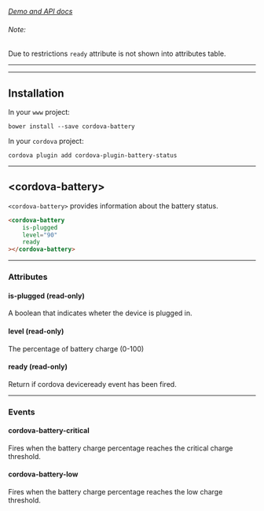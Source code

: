 _[Demo and API docs](https://adelarosab.github.io/cordova-battery)_
###### Note: 
Due to restrictions `ready` attribute is not shown into attributes table.

***
***

## Installation
In your `www` project:
```
bower install --save cordova-battery
```

In your `cordova` project:
```
cordova plugin add cordova-plugin-battery-status
```

***

## &lt;cordova-battery&gt;

`<cordova-battery>` provides information about the battery status.

```html
<cordova-battery
    is-plugged
    level="90"
    ready
></cordova-battery>
```

---

### Attributes
 
#### is-plugged (read-only)
A boolean that indicates wheter the device is plugged in.
 
#### level (read-only)
The percentage of battery charge (0-100)

#### ready (read-only)
Return if cordova deviceready event has been fired.

---

### Events

#### cordova-battery-critical
Fires when the battery charge percentage reaches the critical charge threshold.

#### cordova-battery-low
Fires when the battery charge percentage reaches the low charge threshold.
